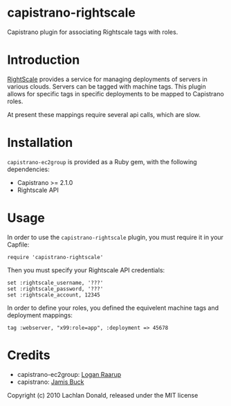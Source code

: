 capistrano-rightscale
=================================================

Capistrano plugin for associating Rightscale tags with roles.

Introduction
============

[RightScale](http://www.rightscale.com) provides a service for managing deployments of servers in various clouds. Servers can be tagged with
machine tags. This plugin allows for specific tags in specific deployments to be mapped to Capistrano roles.

At present these mappings require several api calls, which are slow.

Installation
============

`capistrano-ec2group` is provided as a Ruby gem, with the following dependencies:

* Capistrano >= 2.1.0
* Rightscale API

Usage
=====

In order to use the `capistrano-rightscale` plugin, you must require it in your Capfile:

	require 'capistrano-rightscale'

Then you must specify your Rightscale API credentials:

	set :rightscale_username, '???'
	set :rightscale_password, '???'
	set :rightscale_account, 12345

In order to define your roles, you defined the equivelent machine tags and deployment mappings:

	tag :webserver, "x99:role=app", :deployment => 45678

Credits
=======
* capistrano-ec2group: [Logan Raarup](http://github.com/logandk)
* capistrano: [Jamis Buck](http://github.com/jamis/capistrano)


Copyright (c) 2010 Lachlan Donald, released under the MIT license
